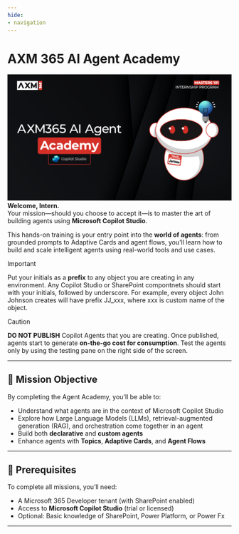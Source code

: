 ```yaml
---
hide:
- navigation
---
```


# AXM 365 AI Agent Academy

![Copilot Studio Agent Academy Recruit](./images/mcs-agent-academy-recruit-banner.png)
**Welcome, Intern.**  
Your mission—should you choose to accept it—is to master the art of building agents using **Microsoft Copilot Studio**.

This hands-on training is your entry point into the **world of agents**: from grounded prompts to Adaptive Cards and agent flows, you'll learn how to build and scale intelligent agents using real-world tools and use cases.

> [!IMPORTANT]  
> Put your initials as a **prefix** to any object you are creating in any environment. Any Copilot Studio or SharePoint compontnets should start with your initials, followed by underscore. For example, every object John Johnson creates will have prefix JJ_xxx, where xxx is custom name of the object.

> [!CAUTION]
> **DO NOT PUBLISH** Copilot Agents that you are creating. Once published, agents start to generate **on-the-go cost for consumption**. Test the agents only by using the testing pane on the right side of the screen.
---

## 🎯 Mission Objective

By completing the Agent Academy, you'll be able to:

- Understand what agents are in the context of Microsoft Copilot Studio
- Explore how Large Language Models (LLMs), retrieval-augmented generation (RAG), and orchestration come together in an agent
- Build both **declarative** and **custom agents**
- Enhance agents with **Topics**, **Adaptive Cards**, and **Agent Flows**

---

## 🧪 Prerequisites

To complete all missions, you’ll need:

- A Microsoft 365 Developer tenant (with SharePoint enabled)
- Access to **Microsoft Copilot Studio** (trial or licensed)
- Optional: Basic knowledge of SharePoint, Power Platform, or Power Fx

---

